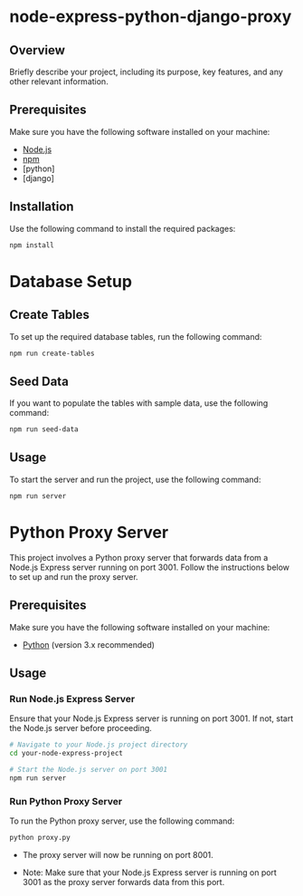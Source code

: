 # node-express-python-django-proxy

## Overview

Briefly describe your project, including its purpose, key features, and any other relevant information.

## Prerequisites

Make sure you have the following software installed on your machine:

- [Node.js](https://nodejs.org/)
- [npm](https://www.npmjs.com/)
- [python]
- [django]

## Installation

Use the following command to install the required packages:

```bash
npm install
```
# Database Setup

## Create Tables
To set up the required database tables, run the following command:

```bash
npm run create-tables
```

## Seed Data
If you want to populate the tables with sample data, use the following command:

```bash
npm run seed-data
```


## Usage
To start the server and run the project, use the following command:

```bash
npm run server
```

# Python Proxy Server

This project involves a Python proxy server that forwards data from a Node.js Express server running on port 3001. Follow the instructions below to set up and run the proxy server.

## Prerequisites

Make sure you have the following software installed on your machine:

- [Python](https://www.python.org/) (version 3.x recommended)

## Usage

### Run Node.js Express Server

Ensure that your Node.js Express server is running on port 3001. If not, start the Node.js server before proceeding.

```bash
# Navigate to your Node.js project directory
cd your-node-express-project

# Start the Node.js server on port 3001
npm run server
```

### Run Python Proxy Server
To run the Python proxy server, use the following command:

```bash
python proxy.py
```

- The proxy server will now be running on port 8001.

* Note: Make sure that your Node.js Express server is running on port 3001 as the proxy server forwards data from this port.


